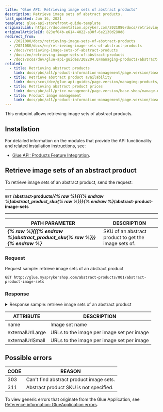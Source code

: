```yaml
---
title: "Glue API: Retrieving image sets of abstract products"
description: Retrieve image sets of abstract products.
last_updated: Jun 16, 2021
template: glue-api-storefront-guide-template
originalLink: https://documentation.spryker.com/2021080/docs/retrieving-image-sets-of-abstract-products
originalArticleId: 823ef04b-e614-4022-a30f-6e2130d280d8
redirect_from:
  - /2021080/docs/retrieving-image-sets-of-abstract-products
  - /2021080/docs/en/retrieving-image-sets-of-abstract-products
  - /docs/retrieving-image-sets-of-abstract-products
  - /docs/en/retrieving-image-sets-of-abstract-products
  - /docs/scos/dev/glue-api-guides/202204.0/managing-products/abstract-products/retrieving-image-sets-of-abstract-products.html
related:
  - title: Retrieving abstract products
    link: docs/pbc/all/product-information-management/page.version/base-shop/manage-using-glue-api/abstract-products/glue-api-retrieve-abstract-products.html
  - title: Retrieve abstract product availability
    link: docs/scos/dev/glue-api-guides/page.version/managing-products/abstract-products/retrieving-abstract-product-availability.html
  - title: Retrieving abstract product prices
    link: docs/pbc/all/price-management/page.version/base-shop/manage-using-glue-api/retrieve-abstract-product-prices.html
  - title: Product image management
    link: docs/pbc/all/product-information-management/page.version/base-shop/feature-overviews/product-feature-overview/product-images-overview.html
---
```


This endpoint allows retrieving image sets of abstract products.

## Installation

For detailed information on the modules that provide the API functionality and related installation instructions, see:
* [Glue API: Products Feature Integration](/docs/pbc/all/product-information-management/{{page.version}}/base-shop/install-and-upgrade/install-glue-api/install-the-product-glue-api.html).


## Retrieve image sets of an abstract product

To retrieve image sets of an abstract product, send the request:

---
`GET` **/abstract-products/*{% raw %}{{{% endraw %}abstract_product_sku{% raw %}}}{% endraw %}*/abstract-product-image-sets**

---

| PATH PARAMETER | DESCRIPTION |
| --- | --- |
| ***{% raw %}{{{% endraw %}abstract_product_sku{% raw %}}}{% endraw %}*** | SKU of an abstract product to get the image sets of. |

### Request

Request sample: retrieve image sets of an abstract product

`GET http://glue.mysprykershop.com/abstract-products/001/abstract-product-image-sets`

### Response

<details>
<summary markdown='span'>Response sample: retrieve image sets of an abstract product</summary>

```json
{
    "data": [
        {
            "type": "abstract-product-image-sets",
            "id": "177",
            "attributes": {
                "imageSets": [
                    {
                        "name": "default",
                        "images": [
                            {
                                "externalUrlLarge": "//images.icecat.biz/img/norm/high/24867659-4916.jpg",
                                "externalUrlSmall": "//images.icecat.biz/img/norm/medium/24867659-4916.jpg"
                            }
                        ]
                    }
                ]
            },
            "links": {
                "self": "http://glue.mysprykershop.com/abstract-products/177/abstract-product-image-sets"
            }
        }
    ],
    "links": {
        "self": "http://glue.mysprykershop.com/abstract-products/177/abstract-product-image-sets"
    }
}
```
</details>

<a name="abstract-product-sets-response-attributes"></a>

| ATTRIBUTE | DESCRIPTION |
| --- | --- |
| name | Image set name |
| externalUrlLarge | URLs to the image per image set per image |
| externalUrlSmall | URLs to the image per image set per image |


## Possible errors

| CODE | REASON |
| --- | --- |
| 303 | Can't find abstract product image sets. |
| 311 | Abstract product SKU is not specified. |

To view generic errors that originate from the Glue Application, see [Reference information: GlueApplication errors](/docs/scos/dev/glue-api-guides/{{page.version}}/reference-information-glueapplication-errors.html).
